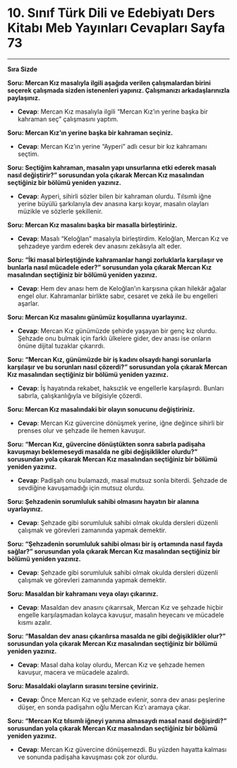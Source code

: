# 10. Sınıf Türk Dili ve Edebiyatı Ders Kitabı Meb Yayınları Cevapları Sayfa 73

---

**Sıra Sizde**

**Soru: Mercan Kız masalıyla ilgili aşağıda verilen çalışmalardan birini seçerek çalışmada sizden istenenleri yapınız. Çalışmanızı arkadaşlarınızla paylaşınız.**

-   **Cevap**: Mercan Kız masalıyla ilgili “Mercan Kız’ın yerine başka bir kahraman seç” çalışmasını yaptım.

**Soru: Mercan Kız’ın yerine başka bir kahraman seçiniz.**

-   **Cevap**: Mercan Kız’ın yerine “Ayperi” adlı cesur bir kız kahramanı seçtim.

**Soru: Seçtiğim kahraman, masalın yapı unsurlarına etki ederek masalı nasıl değiştirir?” sorusundan yola çıkarak Mercan Kız masalından seçtiğiniz bir bölümü yeniden yazınız.**

-   **Cevap**: Ayperi, sihirli sözler bilen bir kahraman olurdu. Tılsımlı iğne yerine büyülü şarkılarıyla dev anasına karşı koyar, masalın olayları müzikle ve sözlerle şekillenir.

**Soru: Mercan Kız masalını başka bir masalla birleştiriniz.**

-   **Cevap**: Masalı “Keloğlan” masalıyla birleştirdim. Keloğlan, Mercan Kız ve şehzadeye yardım ederek dev anasını zekâsıyla alt eder.

**Soru: “İki masal birleştiğinde kahramanlar hangi zorluklarla karşılaşır ve bunlarla nasıl mücadele eder?” sorusundan yola çıkarak Mercan Kız masalından seçtiğiniz bir bölümü yeniden yazınız.**

-   **Cevap**: Hem dev anası hem de Keloğlan’ın karşısına çıkan hilekâr ağalar engel olur. Kahramanlar birlikte sabır, cesaret ve zekâ ile bu engelleri aşarlar.

**Soru: Mercan Kız masalını günümüz koşullarına uyarlayınız.**

-   **Cevap**: Mercan Kız günümüzde şehirde yaşayan bir genç kız olurdu. Şehzade onu bulmak için farklı ülkelere gider, dev anası ise onların önüne dijital tuzaklar çıkarırdı.

**Soru: “Mercan Kız, günümüzde bir iş kadını olsaydı hangi sorunlarla karşılaşır ve bu sorunları nasıl çözerdi?” sorusundan yola çıkarak Mercan Kız masalından seçtiğiniz bir bölümü yeniden yazınız.**

-   **Cevap**: İş hayatında rekabet, haksızlık ve engellerle karşılaşırdı. Bunları sabırla, çalışkanlığıyla ve bilgisiyle çözerdi.

**Soru: Mercan Kız masalındaki bir olayın sonucunu değiştiriniz.**

-   **Cevap**: Mercan Kız güvercine dönüşmek yerine, iğne değince sihirli bir prenses olur ve şehzade ile hemen kavuşur.

**Soru: “Mercan Kız, güvercine dönüştükten sonra sabırla padişaha kavuşmayı beklemeseydi masalda ne gibi değişiklikler olurdu?” sorusundan yola çıkarak Mercan Kız masalından seçtiğiniz bir bölümü yeniden yazınız.**

-   **Cevap**: Padişah onu bulamazdı, masal mutsuz sonla biterdi. Şehzade de sevdiğine kavuşamadığı için mutsuz olurdu.

**Soru: Şehzadenin sorumluluk sahibi olmasını hayatın bir alanına uyarlayınız.**

-   **Cevap**: Şehzade gibi sorumluluk sahibi olmak okulda dersleri düzenli çalışmak ve görevleri zamanında yapmak demektir.

**Soru: “Şehzadenin sorumluluk sahibi olması bir iş ortamında nasıl fayda sağlar?” sorusundan yola çıkarak Mercan Kız masalından seçtiğiniz bir bölümü yeniden yazınız.**

-   **Cevap**: Şehzade gibi sorumluluk sahibi olmak okulda dersleri düzenli çalışmak ve görevleri zamanında yapmak demektir.

**Soru: Masaldan bir kahramanı veya olayı çıkarınız.**

-   **Cevap**: Masaldan dev anasını çıkarırsak, Mercan Kız ve şehzade hiçbir engelle karşılaşmadan kolayca kavuşur, masalın heyecanı ve mücadele kısmı azalır.

**Soru: “Masaldan dev anası çıkarılırsa masalda ne gibi değişiklikler olur?” sorusundan yola çıkarak Mercan Kız masalından seçtiğiniz bir bölümü yeniden yazınız.**

-   **Cevap**: Masal daha kolay olurdu, Mercan Kız ve şehzade hemen kavuşur, macera ve mücadele azalırdı.

**Soru: Masaldaki olayların sırasını tersine çeviriniz.**

-   **Cevap**: Önce Mercan Kız ve şehzade evlenir, sonra dev anası peşlerine düşer, en sonda padişahın oğlu Mercan Kız’ı aramaya çıkar.

**Soru: “Mercan Kız tılsımlı iğneyi yanına almasaydı masal nasıl değişirdi?” sorusundan yola çıkarak Mercan Kız masalından seçtiğiniz bir bölümü yeniden yazınız.**

-   **Cevap**: Mercan Kız güvercine dönüşemezdi. Bu yüzden hayatta kalması ve sonunda padişaha kavuşması çok zor olurdu.